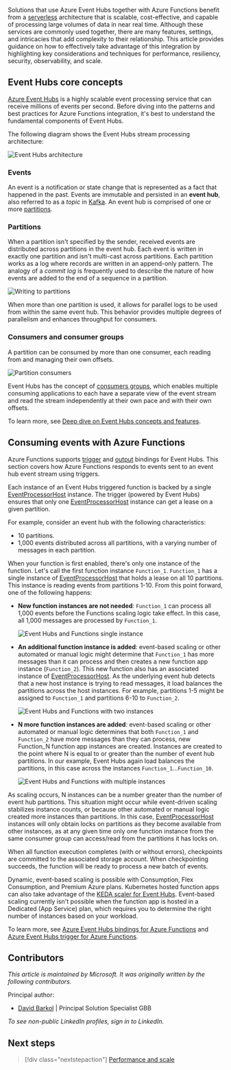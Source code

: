 <!---content for event-hubs-functions.yml--->
Solutions that use Azure Event Hubs together with Azure Functions benefit from a [serverless](https://azure.microsoft.com/solutions/serverless/) architecture that is scalable, cost-effective, and capable of processing large volumes of data in near real time. Although these services are commonly used together, there are many features, settings, and intricacies that add complexity to their relationship. This article provides guidance on how to effectively take advantage of this integration by highlighting key considerations and techniques for performance, resiliency, security, observability, and scale.

## Event Hubs core concepts

[Azure Event Hubs](https://azure.microsoft.com/services/event-hubs/) is a highly scalable event processing service that can receive millions of events per second. Before diving into the patterns and best practices for Azure Functions integration, it's best to understand the fundamental components of Event Hubs.

The following diagram shows the Event Hubs stream processing architecture:

![Event Hubs architecture](./images/event-hubs-architecture.svg)

### Events

An event is a notification or state change that is represented as a fact that happened in the past. Events are immutable and persisted in an **event hub**, also referred to as a *topic* in [Kafka](https://kafka.apache.org/). An event hub is comprised of one or more
[partitions](/azure/event-hubs/event-hubs-features#partitions).

### Partitions

When a partition isn't specified by the sender, received events are distributed across partitions in the event hub. Each event is written in exactly one partition and isn't multi-cast across partitions. Each partition works as a log where records are written in an append-only pattern. The analogy of a *commit log* is frequently used to describe the nature of how events are added to the end of a sequence in a partition.

![Writing to partitions](./images/event-hubs-partition-writes.svg)

When more than one partition is used, it allows for parallel logs to be used from within the same event hub. This behavior provides multiple degrees of parallelism and enhances throughput for consumers.

### Consumers and consumer groups

A partition can be consumed by more than one consumer, each reading from and managing their own offsets.

![Partition consumers](./images/event-hubs-partition-consumers.svg)

Event Hubs has the concept of [consumers groups](/azure/event-hubs/event-hubs-features#consumer-groups), which enables multiple consuming applications to each have a separate view of the event stream and read the stream independently at their own pace and with their own offsets.

To learn more, see [Deep dive on Event Hubs concepts and features](/azure/event-hubs/event-hubs-features).

## Consuming events with Azure Functions

Azure Functions supports [trigger](/azure/azure-functions/functions-bindings-event-hubs-trigger) and [output](/azure/azure-functions/functions-bindings-event-hubs-output) bindings for Event Hubs. This section covers how Azure Functions responds to events sent to an event hub event stream using triggers.

Each instance of an Event Hubs triggered function is backed by a single [EventProcessorHost] instance. The trigger (powered by Event Hubs) ensures that only one  [EventProcessorHost] instance can get a lease on a given partition.

For example, consider an event hub with the following characteristics:

- 10 partitions.
- 1,000 events distributed across all partitions, with a varying number of messages in each partition.

When your function is first enabled, there's only one instance of the function. Let's call the first function instance `Function_1`. `Function_1` has a single instance of  [EventProcessorHost] that holds a lease on all 10 partitions. This instance is reading events from partitions 1-10. From this point forward, one of the following happens:

- **New function instances are not needed**: `Function_1` can process all 1,000 events before the Functions scaling logic take effect. In this case, all 1,000 messages are processed by `Function_1`.

    ![Event Hubs and Functions single instance](./images/event-hubs-functions.svg)

- **An additional function instance is added**: event-based scaling or other automated or manual logic might determine that `Function_1` has more messages than it can process and then creates a new function app instance (`Function_2`). This new function also has an associated instance of  [EventProcessorHost]. As the underlying event hub detects that a new host instance is trying to read messages, it load balances the partitions across the host instances. For example, partitions 1-5 might be assigned to `Function_1` and partitions 6-10 to `Function_2`.

    ![Event Hubs and Functions with two instances](./images/event-hubs-functions-two-instances.svg)

- **N more function instances are added**: event-based scaling or other automated or manual logic determines that both `Function_1` and `Function_2` have more messages than they can process, new Function\_N function app instances are created. Instances are created to the point where N is equal to or greater than the number of event hub partitions. In our example, Event Hubs again load balances the partitions, in this case across the instances `Function_1`...`Function_10`.

    ![Event Hubs and Functions with multiple instances](./images/event-hubs-functions-n-instances.svg)

As scaling occurs, N instances can be a number greater than the number of event hub partitions. This situation might occur while event-driven scaling stabilizes instance counts, or because other automated or manual logic created more instances than partitions. In this case, [EventProcessorHost] instances will only obtain locks on partitions as they become available from other instances, as at any given time only one function instance from the same consumer group can access/read from the partitions it has locks on.

When all function execution completes (with or without errors), checkpoints are committed to the associated storage account. When checkpointing succeeds, the function will be ready to process a new batch of events.

Dynamic, event-based scaling is possible with Consumption, Flex Consumption, and Premium Azure plans. Kubernetes hosted function apps can also take advantage of the [KEDA scaler for Event Hubs](https://keda.sh/docs/2.2/scalers/azure-event-hub/). Event-based scaling currently isn't possible when the function app is hosted in a Dedicated (App Service) plan, which requires you to determine the right number of instances based on your workload.

To learn more, see [Azure Event Hubs bindings for Azure Functions](/azure/azure-functions/functions-bindings-event-hubs) and [Azure Event Hubs trigger for Azure Functions](/azure/azure-functions/functions-bindings-event-hubs-trigger).

## Contributors

*This article is maintained by Microsoft. It was originally written by the following contributors.* 

Principal author:

 - [David Barkol](https://www.linkedin.com/in/davidbarkol/) | Principal Solution Specialist GBB
 
*To see non-public LinkedIn profiles, sign in to LinkedIn.*

## Next steps

> [!div class="nextstepaction"]
> [Performance and scale](./performance-scale.yml)

[EventProcessorHost]: /dotnet/api/microsoft.servicebus.messaging.eventprocessorhost
